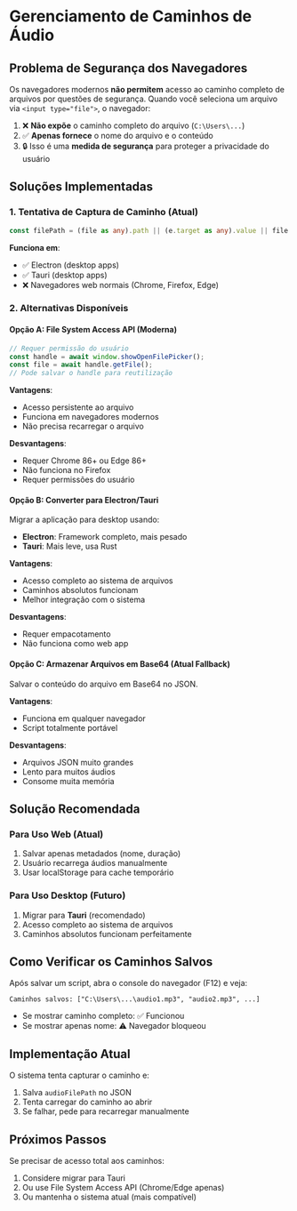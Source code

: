 # Gerenciamento de Caminhos de Áudio

## Problema de Segurança dos Navegadores

Os navegadores modernos **não permitem** acesso ao caminho completo de arquivos por questões de segurança. Quando você seleciona um arquivo via `<input type="file">`, o navegador:

1. ❌ **Não expõe** o caminho completo do arquivo (`C:\Users\...`)
2. ✅ **Apenas fornece** o nome do arquivo e o conteúdo
3. 🔒 Isso é uma **medida de segurança** para proteger a privacidade do usuário

## Soluções Implementadas

### 1. Tentativa de Captura de Caminho (Atual)
```typescript
const filePath = (file as any).path || (e.target as any).value || file.name;
```

**Funciona em**:
- ✅ Electron (desktop apps)
- ✅ Tauri (desktop apps)
- ❌ Navegadores web normais (Chrome, Firefox, Edge)

### 2. Alternativas Disponíveis

#### Opção A: File System Access API (Moderna)
```javascript
// Requer permissão do usuário
const handle = await window.showOpenFilePicker();
const file = await handle.getFile();
// Pode salvar o handle para reutilização
```

**Vantagens**:
- Acesso persistente ao arquivo
- Funciona em navegadores modernos
- Não precisa recarregar o arquivo

**Desvantagens**:
- Requer Chrome 86+ ou Edge 86+
- Não funciona no Firefox
- Requer permissões do usuário

#### Opção B: Converter para Electron/Tauri
Migrar a aplicação para desktop usando:
- **Electron**: Framework completo, mais pesado
- **Tauri**: Mais leve, usa Rust

**Vantagens**:
- Acesso completo ao sistema de arquivos
- Caminhos absolutos funcionam
- Melhor integração com o sistema

**Desvantagens**:
- Requer empacotamento
- Não funciona como web app

#### Opção C: Armazenar Arquivos em Base64 (Atual Fallback)
Salvar o conteúdo do arquivo em Base64 no JSON.

**Vantagens**:
- Funciona em qualquer navegador
- Script totalmente portável

**Desvantagens**:
- Arquivos JSON muito grandes
- Lento para muitos áudios
- Consome muita memória

## Solução Recomendada

### Para Uso Web (Atual)
1. Salvar apenas metadados (nome, duração)
2. Usuário recarrega áudios manualmente
3. Usar localStorage para cache temporário

### Para Uso Desktop (Futuro)
1. Migrar para **Tauri** (recomendado)
2. Acesso completo ao sistema de arquivos
3. Caminhos absolutos funcionam perfeitamente

## Como Verificar os Caminhos Salvos

Após salvar um script, abra o console do navegador (F12) e veja:
```
Caminhos salvos: ["C:\Users\...\audio1.mp3", "audio2.mp3", ...]
```

- Se mostrar caminho completo: ✅ Funcionou
- Se mostrar apenas nome: ⚠️ Navegador bloqueou

## Implementação Atual

O sistema tenta capturar o caminho e:
1. Salva `audioFilePath` no JSON
2. Tenta carregar do caminho ao abrir
3. Se falhar, pede para recarregar manualmente

## Próximos Passos

Se precisar de acesso total aos caminhos:
1. Considere migrar para Tauri
2. Ou use File System Access API (Chrome/Edge apenas)
3. Ou mantenha o sistema atual (mais compatível)
